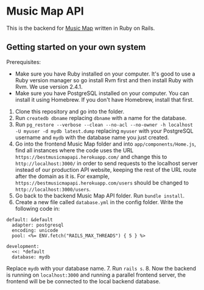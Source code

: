 # Music Map API

This is the backend for [Music Map](https://github.com/beichenc/MusicMap) written in Ruby on Rails.

## Getting started on your own system

Prerequisites:
- Make sure you have Ruby installed on your computer. It's good to use a Ruby version manager so go install Rvm first and then install Ruby with Rvm. We use version 2.4.1.
- Make sure you have PostgreSQL installed on your computer. You can install it using Homebrew. If you don't have Homebrew, install that first.

1. Clone this repository and go into the folder.
2. Run `createdb dbname` replacing `dbname` with a name for the database.
3. Run `pg_restore --verbose --clean --no-acl --no-owner -h localhost -U myuser -d mydb latest.dump` replacing `myuser` with your PostgreSQL username and `mydb` with the database name you just created.
4. Go into the frontend Music Map folder and into `app/components/Home.js`, find all instances where the code uses the URL `https://bestmusicmapapi.herokuapp.com/` and change this to `http://localhost:3000/` in order to send requests to the localhost server instead of our production API website, keeping the rest of the URL route after the domain as it is. For example, `https://bestmusicmapapi.herokuapp.com/users` should be changed to `http://localhost:3000/users`.
5. Go back to the backend Music Map API folder. Run `bundle install`.
6. Create a new file called `database.yml` in the config folder. Write the following code in:

```
default: &default
  adapter: postgresql
  encoding: unicode
  pool: <%= ENV.fetch("RAILS_MAX_THREADS") { 5 } %>

development:
  <<: *default
  database: mydb
```

Replace `mydb` with your database name.
7. Run `rails s`.
8. Now the backend is running on `localhost:3000` and running a parallel frontend server, the frontend will be be connected to the local backend database.
